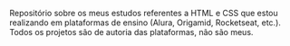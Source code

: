 Repositório sobre os meus estudos referentes a HTML e CSS que estou realizando em plataformas de ensino (Alura, Origamid, Rocketseat, etc.). Todos os projetos são de autoria das plataformas, não são meus.
